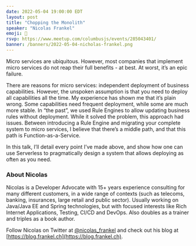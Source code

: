 ```yaml
---
date: 2022-05-04 19:00:00 EDT
layout: post
title: "Chopping the Monolith"
speaker: "Nicolas Frankel"
emoji: 🎤
rsvp: https://www.meetup.com/columbusjs/events/285043401/
banner: /banners/2022-05-04-nicholas-frankel.png
---
```


Micro services are ubiquitous. However, most companies that implement micro services do not reap their full benefits - at best. At worst, it’s an epic failure.

There are reasons for micro services: independent deployment of business capabilities. However, the unspoken assumption is that you need to deploy all capabilities all the time. My experience has shown me that it’s plain wrong. Some capabilities need frequent deployment, while some are much more stable. In “the past”, we used Rule Engines to allow updating business rules without deployment. While it solved the problem, this approach had issues. Between introducing a Rule Engine and migrating your complete system to micro services, I believe that there’s a middle path, and that this path is Function-as-a-Service.

In this talk, I’ll detail every point I’ve made above, and show how one can use Serverless to pragmatically design a system that allows deploying as often as you need.

### About Nicolas

Nicolas is a Developer Advocate with 15+ years experience consulting for many different customers, in a wide range of contexts (such as telecoms, banking, insurances, large retail and public sector). Usually working on Java/Java EE and Spring technologies, but with focused interests like Rich Internet Applications, Testing, CI/CD and DevOps. Also doubles as a trainer and triples as a book author.

Follow Nicolas on Twitter at [@nicolas_frankel](https://twitter.com/nicolas_frankel) and check out his blog at [https://blog.frankel.ch](https://blog.frankel.ch).
